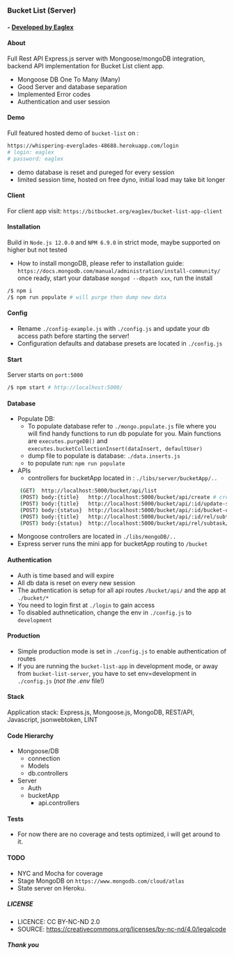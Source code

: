 
### Bucket List (Server)
#### - [ Developed by Eaglex ](http://eaglex.net)


#### About
Full Rest API Express.js server with Mongoose/mongoDB integration, backend API implementation for Bucket List client app. 

* Mongoose DB One To Many (Many)
* Good Server and database separation
* Implemented Error codes  
* Authentication and user session


#### Demo
Full featured hosted demo of `bucket-list` on :
```sh
https://whispering-everglades-48688.herokuapp.com/login
# login: eaglex
# password: eaglex
```
- demo database is reset and pureged for every session
- limited session time, hosted on free dyno, initial load may take bit longer

#### Client
For client app visit: `https://bitbucket.org/eag1ex/bucket-list-app-client`


#### Installation
Build in `Node.js 12.0.0` and `NPM 6.9.0` in strict mode, maybe supported on higher but not tested

* How to install mongoDB, please refer to installation guide: `https://docs.mongodb.com/manual/administration/install-community/` once ready, start your database `mongod --dbpath xxx`, run the install

```sh
/$ npm i 
/$ npm run populate # will purge then dump new data
```


#### Config
- Rename `./config-example.js` with `./config.js` and update your db access path before starting the server!
- Configuration defaults and database presets are located in `./config.js`


#### Start
Server starts on `port:5000` 

```sh
/$ npm start # http://localhost:5000/
```


#### Database
- Populate DB:
    - To populate database refer to `./mongo.populate.js` file where you will find handy functions to run db populate for you. Main functions are `executes.purgeDB()` and `executes.bucketCollectionInsert(dataInsert, defaultUser)`
    - dump file to populate is database: `./data.inserts.js`
    - to populate run: `npm run populate`
- APIs
    - controllers for bucketApp located in : `./libs/server/bucketApp/..`
  
```sh
    (GET)  http://localhost:5000/bucket/api/list
    (POST) body:{title}   http://localhost:5000/bucket/api/create # create initial bucket 
    (POST) body:{title}   http://localhost:5000/bucket/api/:id/update-status # update bucket status and all subtasks
    (POST) body:{status}  http://localhost:5000/bucket/api/:id/bucket-only-update-status # update only bucket status
    (POST) body:{title}   http://localhost:5000/bucket/api/:id/rel/subtask/create # create subtask in relation to bucket
    (POST) body:{status}  http://localhost:5000/bucket/api/rel/subtask/:todo_id/update-status # update subtask
```

* Mongoose controllers are located in `./libs/mongoDB/..`
* Express server runs the mini app for bucketApp routing to `/bucket`


#### Authentication
* Auth is time based and will expire
* All db data is reset on every new session
* The authentication is setup for all api routes `/bucket/api/` and the app at `./bucket/*`
* You need to login first at `./login` to gain access
* To disabled authnetication, change the env in `./config.js` to `development`


#### Production
* Simple production mode is set in `./config.js` to enable authentication of routes
* If you are running the `bucket-list-app` in development mode, or away from `bucket-list-server`, you have to set env=development in `./config.js` (_not the .env_ file!) 


#### Stack
Application stack: Express.js, Mongoose.js, MongoDB, REST/API, Javascript, jsonwebtoken, LINT


#### Code Hierarchy
- Mongoose/DB
  - connection
  - Models
  - db.controllers 
- Server
  - Auth
  - bucketApp
    - api.controllers



#### Tests

* For now there are no coverage and tests optimized, i will get around to it.


#### TODO

* NYC and Mocha for coverage
* Stage MongoDB on `https://www.mongodb.com/cloud/atlas`
* State server on Heroku. 



##### LICENSE

* LICENCE: CC BY-NC-ND 2.0
* SOURCE: https://creativecommons.org/licenses/by-nc-nd/4.0/legalcode


##### Thank you

